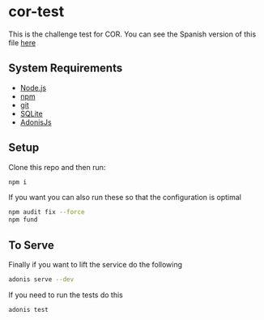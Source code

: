 # cor-test

This is the challenge test for COR. You can see the Spanish version of this file [here](LEER.md)

## System Requirements

- [Node.js](https://nodejs.org/)
- [npm](https://www.npmjs.com/get-npm)
- [git](https://git-scm.com/)
- [SQLite](https://www.sqlite.org/download.html)
- [AdonisJs](https://adonisjs.com/docs/4.1/installation)

## Setup

Clone this repo and then run:

```bash
npm i
```

If you want you can also run these so that the configuration is optimal

```bash
npm audit fix --force
npm fund
```

## To Serve

Finally if you want to lift the service do the following

```bash
adonis serve --dev
```

If you need to run the tests do this

```bash
adonis test
```
